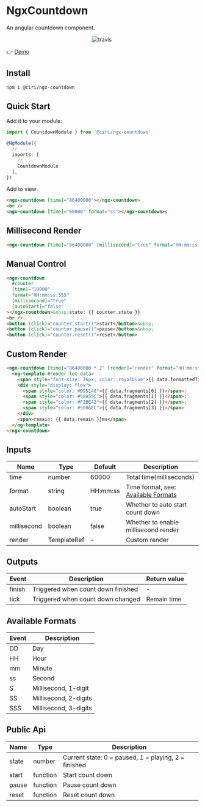 # NgxCountdown

An angular countdown component.

<p align="center">
  <img alt="travis" src="https://travis-ci.org/xiaojun1994/ngx-countdown.svg?branch=master">&nbsp;
</p>

👉 [Demo](https://stackblitz.com/edit/ngx-countdown-demo)

## Install

```bash
npm i @ciri/ngx-countdown
```

## Quick Start

Add it to your module:

```typescript
import { CountdownModule } from '@ciri/ngx-countdown'

@NgModule({
  // ...
  imports: [
    // ...
    CountdownModule
  ],
})
```

Add to view:

```html
<ngx-countdown [time]="86400000"></ngx-countdown>
<br />
<ngx-countdown [time]="60000" format="ss"></ngx-countdown>s
```

## Millisecond Render

```html
<ngx-countdown [time]="86400000" [millisecond]="true" format="HH:mm:ss SSS"></ngx-countdown>
```

## Manual Control

```html
<ngx-countdown
  #counter
  [time]="10000"
  format="HH:mm:ss:SSS"
  [millisecond]="true"
  [autoStart]="false"
></ngx-countdown>&nbsp;state: {{ counter.state }}
<br />
<button (click)="counter.start()">start</button>&nbsp;
<button (click)="counter.pause()">pause</button>&nbsp;
<button (click)="counter.reset()">reset</button>
```

## Custom Render

```html
<ngx-countdown [time]="86400000 * 2" [render]="render" format="HH:mm:ss:SSS" [millisecond]="true">
  <ng-template #render let-data>
    <span style="font-size: 26px; color: royalblue">{{ data.formattedTime }}</span>
    <div style="display: flex">
      <span style="color: #D95140">{{ data.fragments[0] }}</span>:
      <span style="color: #58A55C">{{ data.fragments[1] }}</span>:
      <span style="color: #F2BE42">{{ data.fragments[2] }}</span>:
      <span style="color: #5086EC">{{ data.fragments[3] }}</span>
    </div>
    <span>remain: {{ data.remain }}ms</span>
  </ng-template>
</ngx-countdown>
```

## Inputs

| Name        | Type             | Default  | Description                                               |
| ----------- | ---------------- | -------- | --------------------------------------------------------- |
| time        | number           | 60000    | Total time(milliseconds)                                  |
| format      | string           | HH:mm:ss | Time format, see: [Available Formats](#available-formats) |
| autoStart   | boolean          | true     | Whether to auto start count down                          |
| millisecond | boolean          | false    | Whether to enable millisecond render                      |
| render      | TemplateRef<any> | -        | Custom render                                             |

## Outputs

| Event  | Description                        | Return value |
| ------ | ---------------------------------- | ------------ |
| finish | Triggered when count down finished | -            |
| tick   | Triggered when count down changed  | Remain time  |

## Available Formats

| Event | Description           |
| ----- | --------------------- |
| DD    | Day                   |
| HH    | Hour                  |
| mm    | Minute                |
| ss    | Second                |
| S     | Millisecond, 1-digit  |
| SS    | Millisecond, 2-digits |
| SSS   | Millisecond, 3-digits |

## Public Api

| Name  | Type     | Description                                          |
| ----- | -------- | ---------------------------------------------------- |
| state | number   | Current state: 0 = paused, 1 = playing, 2 = finished |
| start | function | Start count down                                     |
| pause | function | Pause count down                                     |
| reset | function | Reset count down                                     |
